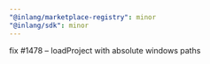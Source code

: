 ```yaml
---
"@inlang/marketplace-registry": minor
"@inlang/sdk": minor
---
```


fix #1478 – loadProject with absolute windows paths
